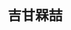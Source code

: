 ---
title: "吉甘槑喆"
description: "吉甘槑喆"
layout: shop
keywords:
  - 美食競賽
  - 台灣美食
  - 美食精選
datePublished: "2025-06-30"
dateModified: "2025-07-06"
city: "台北市"
district: "中山區"
address: "台北市中山區中山北路二段11巷7-2號"
phone: ""
geo: "25.052843290469205, 121.52377659404154"
google_map: "https://maps.app.goo.gl/cG5nNamC7RM6K5oR9"
footinder: "https://footinder.com.tw/%e5%8f%b0%e5%8c%97%e5%b8%82%e4%b8%ad%e5%b1%b1%e5%8d%80/362122/"
official: "https://www.facebook.com/mezetaipei"
award:
  - name: "500盤"
    year: "2024"
    entries:
      - dishes:
          - "慢燉雞湯蘿蔔"
          - "煎烤現流小卷/煙燻香草醬汁/優格茄子泥"

---